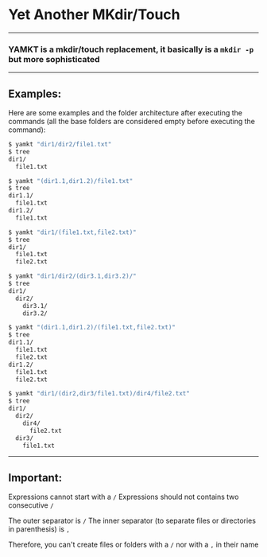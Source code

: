 # Yet Another MKdir/Touch

---

 ### YAMKT is a mkdir/touch replacement, it basically is a `mkdir -p` but more sophisticated

---

## Examples:

Here are some examples and the folder architecture after executing the commands
(all the base folders are considered empty before executing the command):

```sh
$ yamkt "dir1/dir2/file1.txt"
$ tree
dir1/
  file1.txt
```

```sh
$ yamkt "(dir1.1,dir1.2)/file1.txt"
$ tree
dir1.1/
  file1.txt
dir1.2/
  file1.txt
```

```sh
$ yamkt "dir1/(file1.txt,file2.txt)"
$ tree
dir1/
  file1.txt
  file2.txt
```

```sh
$ yamkt "dir1/dir2/(dir3.1,dir3.2)/"
$ tree
dir1/
  dir2/
    dir3.1/
    dir3.2/
```

```sh
$ yamkt "(dir1.1,dir1.2)/(file1.txt,file2.txt)"
$ tree
dir1.1/
  file1.txt
  file2.txt
dir1.2/
  file1.txt
  file2.txt
```

```sh
$ yamkt "dir1/(dir2,dir3/file1.txt)/dir4/file2.txt"
$ tree
dir1/
  dir2/
    dir4/
      file2.txt
  dir3/
    file1.txt
```

---

## Important:
Expressions cannot start with a `/`
Expressions should not contains two consecutive `/`

The outer separator is `/`
The inner separator (to separate files or directories in parenthesis) is `,`

Therefore, you can't create files or folders with a `/` nor with a `,` in their name

